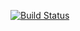 [![Build Status](https://travis-ci.org/1knowledge1/lab06.svg?branch=master)](https://travis-ci.org/1knowledge1/lab06)
